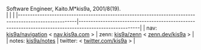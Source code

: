 Software Engineer, Kaito.M*kis9a, 2001\/8(19).  
|                                                                                                      |                                                                                                       |
|------------------------------------------------------------------------------------------------------|-------------------------------------------------------------------------------------------------------|
| nav: [kis9a/navigation](https://github.com/kis9a/navigation) < [nav.kis9a.com](https://nav.kis9a.com)  > | zenn: [kis9a/zenn](https://github.com/kis9a/zenn) < [zenn.dev/kis9a](https://zenn./kis9a) > |
| notes:  [kis9a/notes](https://github.com/kis9a/notes)                                                 | twitter: < [twitter.com/kis9a](https://twitter.com/kis9a) >                                               |
